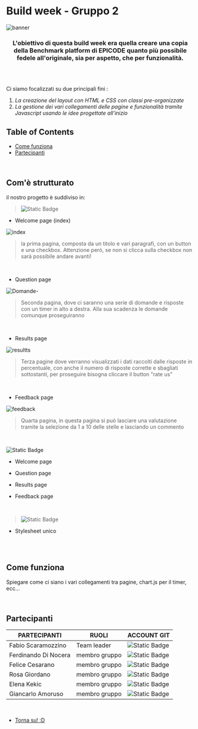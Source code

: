 # Build week - Gruppo 2 

<!-- BANNER DA INSERIRE QUI --> 
![banner](https://github.com/Faffo96/gruppo-2/assets/157897660/d29a9fdb-2ce2-4ff5-857e-54d4cfbe7531)

<!-- piccola descrizione del progetto --> 
<h3 align="center" >L'obiettivo di questa build week era quella creare una copia della Benchmark platform di EPICODE quanto più possibile fedele all'originale, sia per aspetto, che per funzionalità.  </h3>

<br>
<!-- SPAZIO DA METTERE + BADGES (dynamic e static) --> 
<!-- https://shields.io/badges // link per creare le badges --> 
<br>


Ci siamo focalizzati su due principali fini : 
1. _La creazione del layout con HTML e CSS con classi pre-organizzate_
2. _La gestione dei vari collegamenti delle pagine e funzionalità tramite Javascript usando le idee progettate all'inizio_


<!-- demo delle slide --> 

<!-- inserire link ai vari argomenti in modo da poter andare direttamente all'argomento scelto e magari suddividere meglio il tutto --> 
## Table of Contents 
- [Come funziona](#come-funziona)
- [Partecipanti](#partecipanti)
<!-- SPAZIO DA METTERE --> 


<br> 

## Com'è strutturato

il nostro progetto è suddiviso in: 
> ![Static Badge](https://img.shields.io/badge/HTML-black?style=for-the-badge&logo=HTML5)

- Welcome page (index)

![index](https://github.com/Elekekic/EPICODE-REPO/assets/157897660/bd8e8e08-e745-4474-8e9c-d396cb854126)
> la prima pagina, composta da un titolo e vari paragrafi, con un button e una checkbox. Attenzione però, se non si clicca sulla checkbox non sarà possibile andare avanti!


<br> 


- Question page

![Domande-](https://github.com/Elekekic/EPICODE-REPO/assets/157897660/8c6db3b3-0155-42e8-aef1-339e4d0e7bf1)
> Seconda pagina, dove ci saranno una serie di domande e risposte con un timer in alto a destra.
> Alla sua scadenza le domande comunque proseguiranno

 <br> 

 
- Results page

![resultts](https://github.com/Elekekic/EPICODE-REPO/assets/157897660/8afef1db-0d65-42f2-9403-81fbf85a229f)
> Terza pagine dove verranno visualizzati i dati raccolti dalle risposte in percentuale, con anche il numero di risposte corrette e sbagliati sottostanti, per proseguire bisogna cliccare il button "rate us"

 <br>

 
- Feedback page

![feedback](https://github.com/Faffo96/gruppo-2/assets/157897660/d28399e4-0281-4ed2-b30b-1e0b1e332238)
> Quarta pagina, in questa pagina si può lasciare una valutazione tramite la selezione da 1 a 10 delle stelle e lasciando un commento 


 <br> 
  
 ![Static Badge](https://img.shields.io/badge/Javascript-black?style=for-the-badge&logo=javascript)

- Welcome page
- Question page
- Results page
- Feedback page

  <br>

  
 > ![Static Badge](https://img.shields.io/badge/CSS-black?style=for-the-badge&logo=CSS3)
- Stylesheet unico

<br>
<!-- SPAZIO DA METTERE --> 


  <br>

  
## Come funziona 
Spiegare come ci siano i vari collegamenti tra pagine, chart.js per il timer, ecc...

<br> 
<!-- SPAZIO DA METTERE + COLLEGARE IL LINK DELL'ACCOUNT GIT A CIASCUNO DI NOI (metti badges anche qua) --> 

## Partecipanti

| PARTECIPANTI | RUOLI | ACCOUNT GIT | 
| ----------- |  ----------- | ----------- | 
| Fabio Scaramozzino | Team leader | ![Static Badge](https://img.shields.io/badge/Faffo96-%233eb752?style=for-the-badge&logo=github) | 
| Ferdinando Di Nocera | membro gruppo |![Static Badge](https://img.shields.io/badge/fdinocera-%23e2940d?style=for-the-badge&logo=github) |
| Felice Cesarano| membro gruppo |![Static Badge](https://img.shields.io/badge/felicecesarano-%23d61111?style=for-the-badge&logo=github) | 
| Rosa Giordano|  membro gruppo |![Static Badge](https://img.shields.io/badge/Rosannag16-%2323e3ea?style=for-the-badge&logo=github) | 
| Elena Kekic | membro gruppo | ![Static Badge](https://img.shields.io/badge/Elekekic-%23a122cc?style=for-the-badge&logo=github) |
| Giancarlo Amoruso | membro gruppo | ![Static Badge](https://img.shields.io/badge/TheGianky-%23d6cd24?style=for-the-badge&logo=github) | 

<br>

- [Torna su! :D](#Build-week---Gruppo-2)

<!-- anchor per tornare susususu --> 







